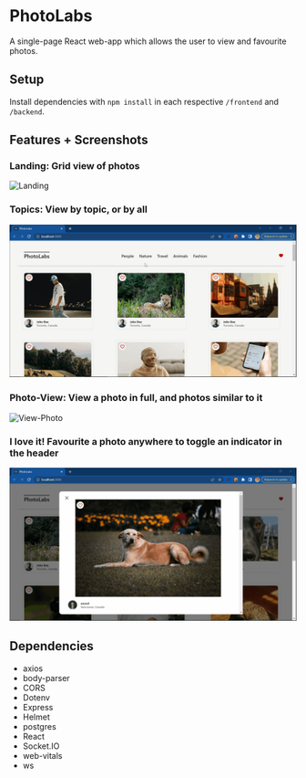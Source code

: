 # PhotoLabs
A single-page React web-app which allows the user to view and favourite photos.

## Setup

Install dependencies with `npm install` in each respective `/frontend` and `/backend`.

## Features + Screenshots
### Landing: Grid view of photos
![Landing](https://github.com/amandadr/photolabs/blob/main/docs/landing.gif?raw=true)

### Topics: View by topic, or by all
![Topics](https://github.com/amandadr/photolabs/blob/main/docs/topics.gif?raw=true)

### Photo-View: View a photo in full, and photos similar to it
![View-Photo](https://github.com/amandadr/photolabs/blob/main/docs/view-photo.gif?raw=true)

### I love it! Favourite a photo anywhere to toggle an indicator in the header
![Favourite-Photo](https://github.com/amandadr/photolabs/blob/main/docs/favourite-photo.gif?raw=true)


## Dependencies
- axios
- body-parser
- CORS
- Dotenv
- Express
- Helmet
- postgres
- React
- Socket.IO
- web-vitals
- ws
